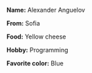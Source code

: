 **Name:** Alexander Anguelov

**From:** Sofia

**Food:** Yellow cheese

**Hobby:** Programming

**Favorite color:** Blue

